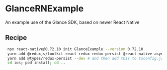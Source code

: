# GlanceRNExample

An example use of the Glance SDK, based on newer React Native

## Recipe

```sh
 npx react-native@0.72.10 init GlanceExample --version 0.72.10
 yarn add @reduxjs/toolkit react-redux redux-persist @react-native-async-storage/async-storage react-native-safe-area-context
 yarn add @types/redux-persist --dev # and then add this to tsconfig.json: compilerOptions: types": ["react-native", "jest", "redux-persist"]
 cd ios; pod install; cd ..
```
